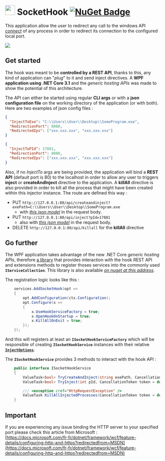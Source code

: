 # <img src="https://cdn3.iconfinder.com/data/icons/medicon/512/syringe_injection_drug_steroid-512.png" width="32" height="32"> SocketHook [![NuGet Badge](https://buildstats.info/nuget/SocketHook.Extensions)](https://www.nuget.org/packages/SocketHook.Extensions/1.0.0)

This application allow the user to redirect any call to the windows API [_connect_](https://docs.microsoft.com/en-us/windows/win32/api/winsock2/nf-winsock2-connect) of any process in order to redirect its connection to the configured local port.

![](https://i.ibb.co/dbpVg64/AJSr7-LQg-U0.png)

## Get started

The hook was meant to be **controlled by a REST API**, thanks to this, any kind of application can "_plug_" to it and send inject directives. A **WPF application using .NET Core 3.1** and the _generic hosting APIs_ was made to show the potential of this architecture.

The API can either be started using regular **CLI args** or with a **json configuration file** on the working directory of the application (or with both). Here are two examples of json config files :

```json
{
  "InjectToExe": "C:\\Users\\User\\Desktop\\SomeProgram.exe",
  "RedirectionPort": 8080,
  "RedirectedIps": ["xxx.xxx.xxx", "xxx.xxx.xxx"]
}
```

```json
{
  "InjectToPId": 17881,
  "RedirectionPort": 8080,
  "RedirectedIps": ["xxx.xxx.xxx", "xxx.xxx.xxx"]
}
```

Also, if no _InjectTo_ args are being provided, the application will bind a **REST API** (default port is 80) to the localhost in order to allow any user to triggers **inject** or **createAndInject** directive to the application. A **killAll** directive is also provided in order to kill all the process that might have been created within this injector instance. The route are defined this way :

- PUT `http://127.0.0.1:80/api/createandinject?exePath=C:\\Users\\User\\Desktop\\SomeProgram.exe`
  - with [_this json model_](https://github.com/thenameless314159/SocketHook/tree/master/src/SocketHook.API/Models/InjectionSettings.cs) in the request body.
- PUT `http://127.0.0.1:80/api/inject?pId=17881`
  - also with [_this json model_](https://github.com/thenameless314159/SocketHook/tree/master/src/SocketHook.API/Models/InjectionSettings.cs) in the request body.
- DELETE `http://127.0.0.1:80/api/killall` for the **killAll** directive

## Go further

The WPF application takes advantage of the new .NET Core _generic hosting APIs_, therefore [a library](https://github.com/thenameless314159/SocketHook/tree/master/src/SocketHook.Extensions) that provides interaction with the hook REST API and extensions methods to register thoses services into the commonly used **`IServiceCollection`**. This library is also available [_on nuget at this address_](https://www.nuget.org/packages/SocketHook.Extensions/1.0.0).

The registration logic looks like this :

```csharp
	services.AddSocketHook(opt =>
	{
		opt.AddConfiguration(ctx.Configuration);
		opt.Configure(x =>
		{
			x.UseHookServiceFactory = true;
			x.OpenHookOnStartup = true;
			x.KillAllOnExit = true;
		});
	});
```

And this will registers at least an **`ISocketHookServiceFactory`** which will be responsible of creating **`ISocketHookService`** instances with their relative [**`InjectOptions`**](https://github.com/thenameless314159/SocketHook/tree/master/src/SocketHook.Extensions/Options/InjectOptions.cs).

The **`ISocketHookService`** provides 3 methods to interact with the hook API :

```csharp
    public interface ISocketHookService
    {
        ValueTask<bool> TryCreateAndInject(string exePath, CancellationToken token = default);
        ValueTask<bool> TryInject(int pId, CancellationToken token = default);

        /// <exception cref="HttpRequestException" />
        ValueTask KillAllInjectedProcesses(CancellationToken token = default);
    }
```

## Important

If you are experiencing any issue binding the HTTP server to your specified port please check this article from Microsoft :
[https://docs.microsoft.com/fr-fr/dotnet/framework/wcf/feature-details/configuring-http-and-https?redirectedfrom=MSDN](https://docs.microsoft.com/fr-fr/dotnet/framework/wcf/feature-details/configuring-http-and-https?redirectedfrom=MSDN)
